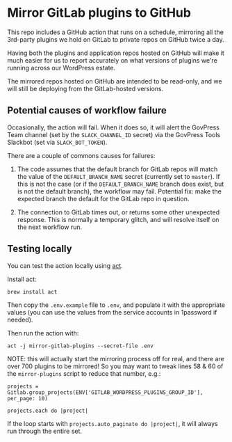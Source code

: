 # Mirror GitLab plugins to GitHub

This repo includes a GitHub action that runs on a schedule, mirroring all the 3rd-party plugins we hold on GitLab to private repos on GitHub twice a day.

Having both the plugins and application repos hosted on GitHub will make it much easier for us to report accurately on what versions of plugins we're running across our WordPress estate.

The mirrored repos hosted on GitHub are intended to be read-only, and we will still be deploying from the GitLab-hosted versions.

## Potential causes of workflow failure

Occasionally, the action will fail. When it does so, it will alert the GovPress Team channel (set by the `SLACK_CHANNEL_ID` secret) via the GovPress Tools Slackbot (set via `SLACK_BOT_TOKEN`).

There are a couple of commons causes for failures:

1. The code assumes that the default branch for GitLab repos will match the value of the `DEFAULT_BRANCH_NAME` secret (currently set to `master`). If this is not the case (or if the `DEFAULT_BRANCH_NAME` branch does exist, but is not the default branch), the workflow may fail. Potential fix: make the expected branch the default for the GitLab repo in question.

1. The connection to GitLab times out, or returns some other unexpected response. This is normally a temporary glitch, and will resolve itself on the next workflow run.

## Testing locally

You can test the action locally using [act](https://github.com/nektos/act).

Install act:
```
brew install act
```

Then copy the `.env.example` file to `.env`, and populate it with the appropriate values (you can use the values from the service accounts in 1password if needed).

Then run the action with:

```
act -j mirror-gitlab-plugins --secret-file .env
```

NOTE: this will actually start the mirroring process off for real, and there are over 700 plugins to be mirrored! So you may want to tweak lines 58 & 60 of the `mirror-plugins` script to reduce that number, e.g.:

```
projects = Gitlab.group_projects(ENV['GITLAB_WORDPRESS_PLUGINS_GROUP_ID'], per_page: 10)

projects.each do |project|
```

If the loop starts with `projects.auto_paginate do |project|`, it will always run through the entire set.
